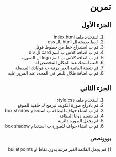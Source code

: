 <div dir=rtl>
  
# تمرين  
  
## الجزء الأول 
1) استخدم ملف index.html
2) اربط صفحة ال html بال css
3) قم ب استدراج خط من خطوط قوقل
4) قم ب اضافة كلاس ب اسم card لل div
5) قم ب اضافة كلاس ب اسم logo لل الصورة
6) اكتب اسمك عند المكان المخصص له 
7) قم بتعبئة القائمة الغير مرتبة ب هواياتك المفضلة
8) قم ب اضافة ظلال للنص في المحدد عند المرور عليه
## الجزء الثاني 
1) استخدم ملف style.css 
2) قم بادراح صورة الكويت تبرمج ك خلفية للموقع 
3) قم ب انشاء حواف للبطاقة ب استخدام box shadow
4) قم بتنعيم زوايا البطاقة
5) قم بجعل الصورة دائرية
6) قم ب انشاء حواف للصورة ب استخدام box shadow


<h3 style="color = red ; "> بووونصص </h3>
1) قم بجعل القائمة الغير مرتبة بدون نقاط او bullet points
  
  
  
  
  
  
  
  
</div>
